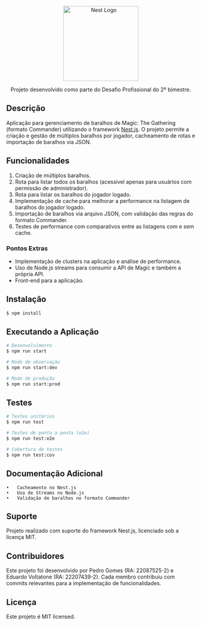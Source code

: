 <p align="center">
  <a href="http://nestjs.com/" target="blank"><img src="https://nestjs.com/img/logo-small.svg" width="200" alt="Nest Logo" /></a>
</p>

<p align="center">Projeto desenvolvido como parte do Desafio Profissional do 2º bimestre.</p>

## Descrição

Aplicação para gerenciamento de baralhos de Magic: The Gathering (formato Commander) utilizando o framework [Nest.js](https://nestjs.com/). O projeto permite a criação e gestão de múltiplos baralhos por jogador, cacheamento de rotas e importação de baralhos via JSON.

## Funcionalidades

1. Criação de múltiplos baralhos.
2. Rota para listar todos os baralhos (acessível apenas para usuários com permissão de administrador).
3. Rota para listar os baralhos do jogador logado.
4. Implementação de cache para melhorar a performance na listagem de baralhos do jogador logado.
5. Importação de baralhos via arquivo JSON, com validação das regras do formato Commander.
6. Testes de performance com comparativos entre as listagens com e sem cache.

### Pontos Extras
- Implementação de clusters na aplicação e análise de performance.
- Uso de Node.js streams para consumir a API de Magic e também a própria API.
- Front-end para a aplicação.

## Instalação

```bash
$ npm install
```

## Executando a Aplicação

```bash
# Desenvolvimento
$ npm run start

# Modo de observação
$ npm run start:dev

# Modo de produção
$ npm run start:prod
```

## Testes

```bash
# Testes unitários
$ npm run test

# Testes de ponta a ponta (e2e)
$ npm run test:e2e

# Cobertura de testes
$ npm run test:cov
```

## Documentação Adicional

	•	Cacheamento no Nest.js
	•	Uso de Streams no Node.js
	•	Validação de baralhos no formato Commander

## Suporte

Projeto realizado com suporte do framework Nest.js, licenciado sob a licença MIT.

## Contribuidores

Este projeto foi desenvolvido por Pedro Gomes (RA: 22087525-2) e Eduardo Voltatone (RA: 22207439-2). Cada membro contribuiu com commits relevantes para a implementação de funcionalidades.

## Licença

Este projeto é MIT licensed.
